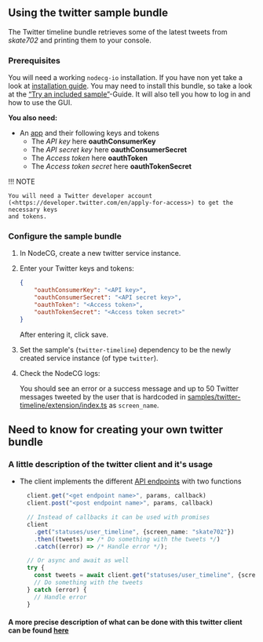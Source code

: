## Using the twitter sample bundle

The Twitter timeline bundle retrieves some of the latest tweets from _skate702_
and printing them to your console.

### Prerequisites

You will need a working `nodecg-io` installation. If you have non yet take a
look at [installation guide](../getting_started/install.md). You may need to
install this bundle, so take a look at the
[“Try an included sample”](../getting_started/try_example_bundle.md)-Guide. It
will also tell you how to log in and how to use the GUI.

**You also need:**

-   An [app](https://developer.twitter.com/en/apps) and their following keys and
    tokens
    -   The _API key_ here **oauthConsumerKey**
    -   The _API secret key_ here **oauthConsumerSecret**
    -   The _Access token_ here **oauthToken**
    -   The _Access token secret_ here **oauthTokenSecret**

!!! NOTE

    You will need a Twitter developer account
    (<https://developer.twitter.com/en/apply-for-access>) to get the necessary keys
    and tokens.

### Configure the sample bundle

1. In NodeCG, create a new twitter service instance.

2. Enter your Twitter keys and tokens:

    ```json
    {
        "oauthConsumerKey": "<API key>",
        "oauthConsumerSecret": "<API secret key>",
        "oauthToken": "<Access token>",
        "oauthTokenSecret": "<Access token secret>"
    }
    ```

    After entering it, click save.

3. Set the sample's (`twitter-timeline`) dependency to be the newly created
   service instance (of type `twitter`).

4. Check the NodeCG logs:

    You should see an error or a success message and up to 50 Twitter messages
    tweeted by the user that is hardcoded in
    [samples/twitter-timeline/extension/index.ts](/samples/twitter-timeline/extension/index.ts)
    as `screen_name`.

## Need to know for creating your own twitter bundle

### A little description of the twitter client and it's usage

-   The client implements the different
    [API endpoints](https://developer.twitter.com/en/docs/api-reference-index)
    with two functions

    ```typescript
      client.get("<get endpoint name>", params, callback)
      client.post("<post endpoint name>", params, callback)

      // Instead of callbacks it can be used with promises
      client
        .get("statuses/user_timeline", {screen_name: "skate702"})
        .then((tweets) => /* Do something with the tweets */)
        .catch((error) => /* Handle error */);

      // Or async and await as well
      try {
        const tweets = await client.get("statuses/user_timeline", {screen_name: "skate702"});
        // Do something with the tweets
      } catch (error) {
        // Handle error
      }
    ```

#### A more precise description of what can be done with this twitter client can be found [here](https://github.com/desmondmorris/node-twitter#readme)
